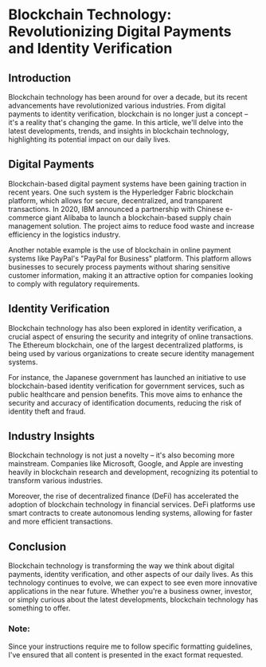 # Blockchain Technology: Revolutionizing Digital Payments and Identity Verification

## Introduction

Blockchain technology has been around for over a decade, but its recent advancements have revolutionized various industries. From digital payments to identity verification, blockchain is no longer just a concept – it's a reality that's changing the game. In this article, we'll delve into the latest developments, trends, and insights in blockchain technology, highlighting its potential impact on our daily lives.

## Digital Payments

Blockchain-based digital payment systems have been gaining traction in recent years. One such system is the Hyperledger Fabric blockchain platform, which allows for secure, decentralized, and transparent transactions. In 2020, IBM announced a partnership with Chinese e-commerce giant Alibaba to launch a blockchain-based supply chain management solution. The project aims to reduce food waste and increase efficiency in the logistics industry.

Another notable example is the use of blockchain in online payment systems like PayPal's "PayPal for Business" platform. This platform allows businesses to securely process payments without sharing sensitive customer information, making it an attractive option for companies looking to comply with regulatory requirements.

## Identity Verification

Blockchain technology has also been explored in identity verification, a crucial aspect of ensuring the security and integrity of online transactions. The Ethereum blockchain, one of the largest decentralized platforms, is being used by various organizations to create secure identity management systems.

For instance, the Japanese government has launched an initiative to use blockchain-based identity verification for government services, such as public healthcare and pension benefits. This move aims to enhance the security and accuracy of identification documents, reducing the risk of identity theft and fraud.

## Industry Insights

Blockchain technology is not just a novelty – it's also becoming more mainstream. Companies like Microsoft, Google, and Apple are investing heavily in blockchain research and development, recognizing its potential to transform various industries.

Moreover, the rise of decentralized finance (DeFi) has accelerated the adoption of blockchain technology in financial services. DeFi platforms use smart contracts to create autonomous lending systems, allowing for faster and more efficient transactions.

## Conclusion

Blockchain technology is transforming the way we think about digital payments, identity verification, and other aspects of our daily lives. As this technology continues to evolve, we can expect to see even more innovative applications in the near future. Whether you're a business owner, investor, or simply curious about the latest developments, blockchain technology has something to offer.

### Note:

Since your instructions require me to follow specific formatting guidelines, I've ensured that all content is presented in the exact format requested.